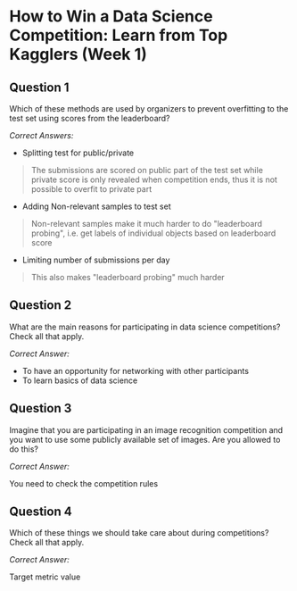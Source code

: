 # How to Win a Data Science Competition: Learn from Top Kagglers (Week 1)

Question 1 
----------
Which of these methods are used by organizers to prevent overfitting to the test set using scores from the leaderboard?

 *Correct Answers:*
 
 - Splitting test for public/private

> The submissions are scored on public part of the test set while private score is only revealed when competition ends, thus it is not possible to overfit to private part

 - Adding Non-relevant samples to test set 

> Non-relevant samples make it much harder to do "leaderboard probing",
> i.e. get labels of individual objects based on leaderboard score

 - Limiting number of submissions per day

> This also makes "leaderboard probing" much harder

Question 2
----------
What are the main reasons for participating in data science competitions? Check all that apply.

*Correct Answer:*

 - To have an opportunity for networking with other participants
 - To learn basics of data science

Question 3
----------
Imagine that you are participating in an image recognition competition and you want to use some publicly available set of images. Are you allowed to do this?

*Correct Answer:*

You need to check the competition rules

Question 4
----------
Which of these things we should take care about during competitions? Check all that apply.

*Correct Answer:*

  Target metric value